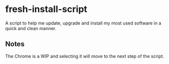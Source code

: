 # fresh-install-script
A script to help me update, upgrade and install my most used software in a quick and clean manner.

Notes
-------
The Chrome is a WIP and selecting it will move to the next step of the script.
